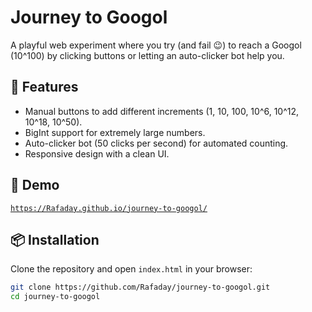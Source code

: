 
# Journey to Googol

A playful web experiment where you try (and fail 😉) to reach a Googol (10^100) by clicking buttons or letting an auto-clicker bot help you.

## 🌟 Features
- Manual buttons to add different increments (1, 10, 100, 10^6, 10^12, 10^18, 10^50).
- BigInt support for extremely large numbers.
- Auto-clicker bot (50 clicks per second) for automated counting.
- Responsive design with a clean UI.

## 🚀 Demo
  
[`https://Rafaday.github.io/journey-to-googol/`](https://rafaday.github.io/JOURNEY-TO-GOOGOL/)

## 📦 Installation
Clone the repository and open `index.html` in your browser:
```bash
git clone https://github.com/Rafaday/journey-to-googol.git
cd journey-to-googol
